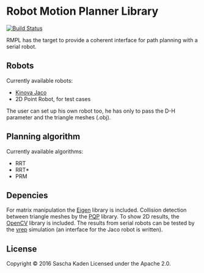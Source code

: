 # Robot Motion Planner Library

[![Build Status](https://travis-ci.org/SaschaKaden/RobotMotionPlanner.svg?branch=master)](https://travis-ci.org/SaschaKaden/RobotMotionPlanner)

RMPL has the target to provide a coherent interface for path planning with a serial robot.

## Robots
Currently available robots:
* [Kinova Jaco](http://www.kinovarobotics.com/service-robotics/products/robot-arms/)
* 2D Point Robot, for test cases

The user can set up his own robot too, he has only to pass the D-H parameter and the triangle meshes (.obj).


## Planning algorithm
Currently available algorithms:
* RRT
* RRT*
* PRM

## Depencies
For matrix manipulation the [Eigen](http://eigen.tuxfamily.org/index.php?title=Main_Page) library is included.
Collision detection between triangle meshes by the [PQP](http://gamma.cs.unc.edu/SSV/) library. 
To show 2D results, the [OpenCV](http://opencv.org/) library is included. 
The results from serial robots can be tested by the [vrep](http://www.coppeliarobotics.com/) simulation (an interface for the Jaco robot is written).


## License
Copyright © 2016 Sascha Kaden
Licensed under the Apache 2.0.
